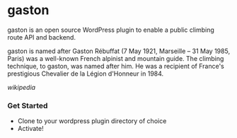 # gaston

gaston is an open source WordPress plugin to enable a public climbing route API and backend.

gaston is named after Gaston Rébuffat (7 May 1921, Marseille – 31 May 1985, Paris) was a well-known French alpinist and mountain guide. The climbing technique, to gaston, was named after him. He was a recipient of France's prestigious Chevalier de la Légion d'Honneur in 1984.

_wikipedia_

### Get Started

* Clone to your wordpress plugin directory of choice
* Activate!
